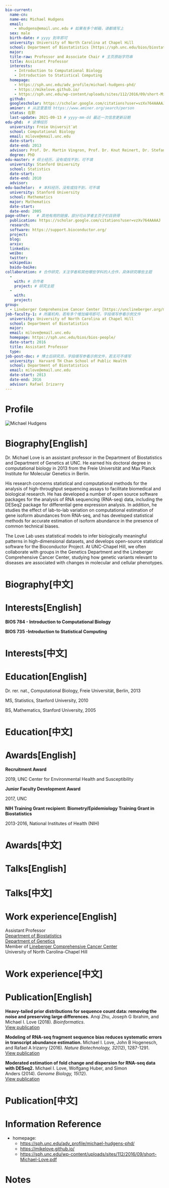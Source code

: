```yaml
---
bio-current:
  name-cn: 
  name-en: Michael Hudgens
  email: 
    - mhudgens@email.unc.edu # 如果有多个邮箱，请都填写上
  sex: male
  birth-date: # yyyy 到年即可
  university: University of North Carolina at Chapel Hill 
  school: Department of Biostatistics [https://sph.unc.edu/bios/biostatistics/]  # 格式：学院名称[学院官网链接]
  major: 
  title-raw: Professor and Associate Chair # 主页原始字符串
  title: Assistant Professor
  interests: 
    - Introduction to Computational Biology
    - Introduction to Statistical Computing 
  homepage: 
    - https://sph.unc.edu/adv_profile/michael-hudgens-phd/ 
    - https://mikelove.github.io/
    - https://sph.unc.edu/wp-content/uploads/sites/112/2016/09/short-Michael-Love.pdf
  github: 
  googlescholar: https://scholar.google.com/citations?user=vzXv764AAAAJ
  aminer: # 从这里查找 https://www.aminer.org/search/person
  status: 在职
  last-update: 2021-09-13 # yyyy-mm-dd 最近一次信息更新日期
edu-phd:  # 读博经历
  university: Freie Universit¨at
  school: Computational Biology
  email: milove@email.unc.edu
  date-start: 
  date-end: 2013
  advisor: Prof. Dr. Martin Vingron, Prof. Dr. Knut Reinert, Dr. Stefan Haas
  degree: PhD
edu-master: # 硕士经历，没有或找不到，可不填
  university: Stanford University
  school: Statistics
  date-start: 
  date-end: 2010
  advisor:
edu-bachelor:  # 本科经历，没有或找不到，可不填
  university: Stanford University
  school: Mathematics 
  major: Mathematics 
  date-start: 
  date-end: 2005
page-other:   # 其他有用的链接，部分可从学者主页子栏目获得
  publication: https://scholar.google.com/citations?user=vzXv764AAAAJ
  research: 
  software: https://support.bioconductor.org/
  project: 
  blog: 
  arxiv: 
  linkedin: 
  weibo:
  twitter:
  wikipedia:
  baidu-baike:
collaboration: # 合作研究，关注学者和其他哪些学科的人合作，具体研究哪些主题
  - 
    with: # 合作者
    project: # 研究主题
  - 
    with: 
    project: 
group: 
  - Lineberger Comprehensive Cancer Center [https://unclineberger.org/members/]
job-faculty-1: # 所属机构，若有多个增加编号即可，字段填写参看示例文件
  university: University of North Carolina at Chapel Hill 
  school: Department of Biostatistics
  major: 
  email: milove@email.unc.edu 
  homepage: https://sph.unc.edu/bios/bios-people/
  date-start: 2016
  title: Assistant Professor
  type: 
job-post-doc: # 博士后研究员，字段填写参看示例文件，若无可不填写
  university:  Harvard TH Chan School of Public Health
  school: Department of Biostatistics
  email: milove@email.unc.edu
  date-start: 2013
  date-end: 2016
  advisor: Rafael Irizarry
---
```


# Profile

![Michael Hudgens](https://sph.unc.edu/wp-content/uploads/sites/112/2021/07/Hudgens_Michael_738x714.jpg)

# Biography[English]
Dr. Michael Love is an assistant professor in the Department of Biostatistics and Department of Genetics at UNC. He earned his doctoral degree in computational biology in 2013 from the Freie Universität and Max Planck Institute for Molecular Genetics in Berlin.  
  
His research concerns statistical and computational methods for the analysis of high-throughput sequencing assays to facilitate biomedical and biological research. He has developed a number of open source software packages for the analysis of RNA sequencing (RNA-seq) data, including the DESeq2 package for differential gene expression analysis. In addition, he studies the effect of lab-to-lab variation on computational estimation of gene isoform abundances from RNA-seq, and has developed statistical methods for accurate estimation of isoform abundance in the presence of common technical biases.  

The Love Lab uses statistical models to infer biologically meaningful patterns in high-dimensional datasets, and develops open-source statistical software for the Bioconductor Project. At UNC-Chapel Hill, we often collaborate with groups in the Genetics Department and the Lineberger Comprehensive Cancer Center, studying how genetic variants relevant to diseases are associated with changes in molecular and cellular phenotypes.
# Biography[中文]

# Interests[English]
**BIOS 784 - Introduction to Computational Biology**

**BIOS 735 -Introduction to Statistical Computing**
# Interests[中文]

# Education[English]
Dr. rer. nat., Computational Biology, Freie Universität, Berlin, 2013

MS, Statistics, Stanford University, 2010

BS, Mathematics, Stanford University, 2005
# Education[中文]

# Awards[English]
**Recruitment Award**

2019, UNC Center for Environmental Health and Susceptibility

**Junior Faculty Development Award**

2017, UNC

**NIH Training Grant recipient: Biometry/Epidemiology Training Grant in Biostatistics**

2013-2016, National Institutes of Health (NIH)
# Awards[中文]

# Talks[English]

# Talks[中文]

# Work experience[English]
Assistant Professor  
[Department of Biostatistics](http://sph.unc.edu/bios/biostatistics/)  
[Department of Genetics](http://www.med.unc.edu/genetics/)  
Member of [Lineberger Comprehensive Cancer Center](https://unclineberger.org/)  
University of North Carolina-Chapel Hill
# Work experience[中文]

# Publication[English]
**Heavy-tailed prior distributions for sequence count data: removing the noise and preserving large differences.** Anqi Zhu, Joseph G Ibrahim, and Michael I. Love (2018). _Bioinformatics_.  
[View publication](https://doi.org/10.1093/bioinformatics/bty895)

**Modeling of RNA-seq fragment sequence bias reduces systematic errors in transcript abundance estimation.** Michael I. Love, John B Hogenesch, and Rafael A Irizarry (2016). _Nature Biotechnology, 32_(12), 1287-1291.  
[View publication](https://doi.org/10.1038/nbt.3682)

**Moderated estimation of fold change and dispersion for RNA-seq data with DESeq2.** Michael I. Love, Wolfgang Huber, and Simon Anders (2014). _Genome Biology, 15_(12).  
[View publication](https://doi.org/10.1186/s13059-014-0550-8)
# Publication[中文]

# Information Reference
- homepage: 
    - https://sph.unc.edu/adv_profile/michael-hudgens-phd/ 
    - https://mikelove.github.io/
    - https://sph.unc.edu/wp-content/uploads/sites/112/2016/09/short-Michael-Love.pdf 
# Notes